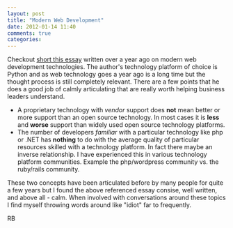 ```yaml
---
layout: post
title: "Modern Web Development"
date: 2012-01-14 11:40
comments: true
categories: 
---
```

Checkout [short this essay](http://blog.jupo.org/2010/09/28/on-modern-web-development/) written over a year ago on modern web development technologies. The author's technology platform of choice is Python and as web technology goes a year ago is a long time but the thought process is still completely relevant. There are a few points that he does a good job of calmly articulating that are really worth helping business leaders understand.

* A proprietary technology with *vendor* support does **not** mean better or more support than an open source technology. In most cases it is **less** and **worse** support than widely used open source technology platforms.
* The number of developers *familiar* with a particular technology like php or .NET has **nothing** to do with the average quality of particular resources skilled with a technology platform. In fact there maybe an inverse relationship. I have experienced this in various technology platform communities. Example the php/wordpress community vs. the ruby/rails community.

These two concepts have been articulated before by many people for quite a few years but I found the above referenced essay consise, well written, and above all - calm. When involved with conversations around these topics I find myself throwing words around like "idiot" far to frequently. 

RB
